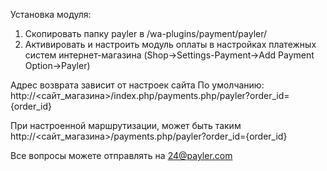 Установка модуля:
1. Скопировать папку payler в /wa-plugins/payment/payler/
2. Активировать и настроить модуль оплаты в настройках платежных систем интернет-магазина (Shop->Settings-Payment->Add Payment Option->Payler)

Адрес возврата зависит от настроек сайта
По умолчанию:
http://<сайт_магазина>/index.php/payments.php/payler?order_id={order_id}

При настроенной маршрутизации, может быть таким
http://<сайт_магазина>/payments.php/payler?order_id={order_id}

Все вопросы можете отправлять на 24@payler.com

